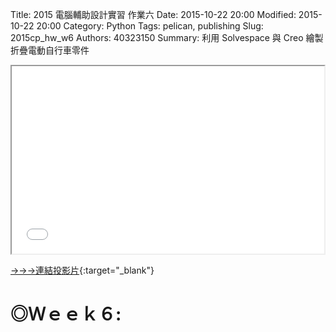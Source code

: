 Title: 2015 電腦輔助設計實習 作業六
Date: 2015-10-22 20:00
Modified: 2015-10-22 20:00
Category: Python
Tags: pelican, publishing
Slug: 2015cp_hw_w6
Authors: 40323150
Summary: 利用 Solvespace 與 Creo 繪製折疊電動自行車零件

<iframe src="simplest.html" width="500" height="300"></iframe>

[→→→連結投影片](simplest.html){:target="_blank"}

◎Ｗｅｅｋ６:
============